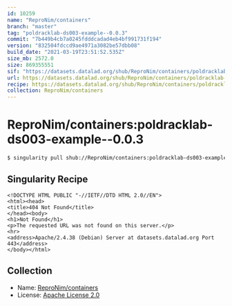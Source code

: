 ```yaml
---
id: 10259
name: "ReproNim/containers"
branch: "master"
tag: "poldracklab-ds003-example--0.0.3"
commit: "7b449b4cb7a0245fdddcadad4eb4bf991731f194"
version: "832504fdccd9ae4971a3082be57dbb08"
build_date: "2021-03-19T23:51:52.535Z"
size_mb: 2572.0
size: 869355551
sif: "https://datasets.datalad.org/shub/ReproNim/containers/poldracklab-ds003-example--0.0.3/2021-03-19-7b449b4c-832504fd/832504fdccd9ae4971a3082be57dbb08.sif"
url: https://datasets.datalad.org/shub/ReproNim/containers/poldracklab-ds003-example--0.0.3/2021-03-19-7b449b4c-832504fd/
recipe: https://datasets.datalad.org/shub/ReproNim/containers/poldracklab-ds003-example--0.0.3/2021-03-19-7b449b4c-832504fd/Singularity
collection: ReproNim/containers
---
```


# ReproNim/containers:poldracklab-ds003-example--0.0.3

```bash
$ singularity pull shub://ReproNim/containers:poldracklab-ds003-example--0.0.3
```

## Singularity Recipe

```singularity
<!DOCTYPE HTML PUBLIC "-//IETF//DTD HTML 2.0//EN">
<html><head>
<title>404 Not Found</title>
</head><body>
<h1>Not Found</h1>
<p>The requested URL was not found on this server.</p>
<hr>
<address>Apache/2.4.38 (Debian) Server at datasets.datalad.org Port 443</address>
</body></html>
```

## Collection

 - Name: [ReproNim/containers](https://github.com/ReproNim/containers)
 - License: [Apache License 2.0](https://api.github.com/licenses/apache-2.0)

